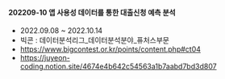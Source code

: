 #### 202209-10 앱 사용성 데이터를 통한 대출신청 예측 분석
+ 2022.09.08 ~ 2022.10.14
+ 빅콘 : 데이터분석리그_데이터분석분야_퓨처스부문
+ https://www.bigcontest.or.kr/points/content.php#ct04
+ https://juyeon-coding.notion.site/4674e4b642c54563a1b7aabd7bd3d807
